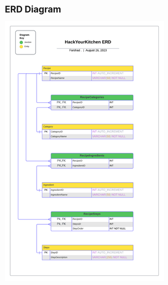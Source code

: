 # ERD Diagram

<img src="./assets/HackYourKitchen-ERD.png" alt="ERD Diagram" style="max-width:500px;">

